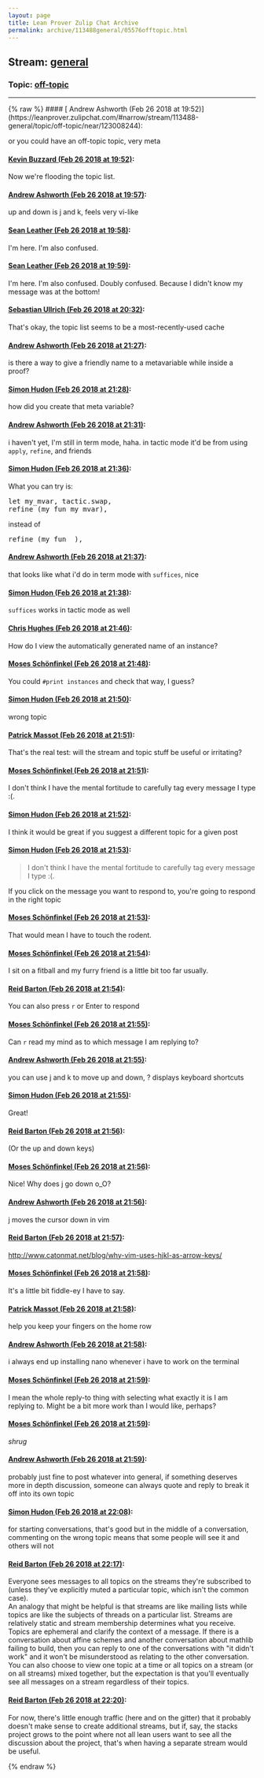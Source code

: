 ```yaml
---
layout: page
title: Lean Prover Zulip Chat Archive 
permalink: archive/113488general/05576offtopic.html
---
```


## Stream: [general](https://leanprover-community.github.io/archive/113488general/index.html)
### Topic: [off-topic](https://leanprover-community.github.io/archive/113488general/05576offtopic.html)

---

<base href="https://leanprover.zulipchat.com">
{% raw %}
#### [ Andrew Ashworth (Feb 26 2018 at 19:52)](https://leanprover.zulipchat.com/#narrow/stream/113488-general/topic/off-topic/near/123008244):
<p>or you could have an off-topic topic, very meta</p>

#### [ Kevin Buzzard (Feb 26 2018 at 19:52)](https://leanprover.zulipchat.com/#narrow/stream/113488-general/topic/off-topic/near/123008251):
<p>Now we're flooding the topic list.</p>

#### [ Andrew Ashworth (Feb 26 2018 at 19:57)](https://leanprover.zulipchat.com/#narrow/stream/113488-general/topic/off-topic/near/123008401):
<p>up and down is j and k, feels very vi-like</p>

#### [ Sean Leather (Feb 26 2018 at 19:58)](https://leanprover.zulipchat.com/#narrow/stream/113488-general/topic/off-topic/near/123008468):
<p>I'm here. I'm also confused.</p>

#### [ Sean Leather (Feb 26 2018 at 19:59)](https://leanprover.zulipchat.com/#narrow/stream/113488-general/topic/off-topic/near/123008487):
<p>I'm here. I'm also confused. Doubly confused. Because I didn't know my message was at the bottom!</p>

#### [ Sebastian Ullrich (Feb 26 2018 at 20:32)](https://leanprover.zulipchat.com/#narrow/stream/113488-general/topic/off-topic/near/123009814):
<p>That's okay, the topic list seems to be a most-recently-used cache</p>

#### [ Andrew Ashworth (Feb 26 2018 at 21:27)](https://leanprover.zulipchat.com/#narrow/stream/113488-general/topic/off-topic/near/123011839):
<p>is there a way to give a friendly name to a metavariable while inside a proof?</p>

#### [ Simon Hudon (Feb 26 2018 at 21:28)](https://leanprover.zulipchat.com/#narrow/stream/113488-general/topic/off-topic/near/123011904):
<p>how did you create that meta variable?</p>

#### [ Andrew Ashworth (Feb 26 2018 at 21:31)](https://leanprover.zulipchat.com/#narrow/stream/113488-general/topic/off-topic/near/123012009):
<p>i haven't yet, I'm still in term mode, haha. in tactic mode it'd be from using <code>apply</code>, <code>refine</code>, and friends</p>

#### [ Simon Hudon (Feb 26 2018 at 21:36)](https://leanprover.zulipchat.com/#narrow/stream/113488-general/topic/off-topic/near/123012224):
<p>What you can try is: </p>
<div class="codehilite"><pre><span></span>let my_mvar, tactic.swap,
refine (my_fun my_mvar),
</pre></div>


<p>instead of</p>
<div class="codehilite"><pre><span></span>refine (my_fun _),
</pre></div>

#### [ Andrew Ashworth (Feb 26 2018 at 21:37)](https://leanprover.zulipchat.com/#narrow/stream/113488-general/topic/off-topic/near/123012248):
<p>that looks like what i'd do in term mode with <code>suffices</code>, nice</p>

#### [ Simon Hudon (Feb 26 2018 at 21:38)](https://leanprover.zulipchat.com/#narrow/stream/113488-general/topic/off-topic/near/123012293):
<p><code>suffices</code> works in tactic mode as well</p>

#### [ Chris Hughes (Feb 26 2018 at 21:46)](https://leanprover.zulipchat.com/#narrow/stream/113488-general/topic/off-topic/near/123012589):
<p>How do I view the automatically generated name of an instance?</p>

#### [ Moses Schönfinkel (Feb 26 2018 at 21:48)](https://leanprover.zulipchat.com/#narrow/stream/113488-general/topic/off-topic/near/123012659):
<p>You could <code>#print instances</code> and check that way, I guess?</p>

#### [ Simon Hudon (Feb 26 2018 at 21:50)](https://leanprover.zulipchat.com/#narrow/stream/113488-general/topic/off-topic/near/123012677):
<p>wrong topic</p>

#### [ Patrick Massot (Feb 26 2018 at 21:51)](https://leanprover.zulipchat.com/#narrow/stream/113488-general/topic/off-topic/near/123012744):
<p>That's the real test: will the stream and topic stuff be useful or irritating?</p>

#### [ Moses Schönfinkel (Feb 26 2018 at 21:51)](https://leanprover.zulipchat.com/#narrow/stream/113488-general/topic/off-topic/near/123012749):
<p>I don't think I have the mental fortitude to carefully tag every message I type :(.</p>

#### [ Simon Hudon (Feb 26 2018 at 21:52)](https://leanprover.zulipchat.com/#narrow/stream/113488-general/topic/off-topic/near/123012752):
<p>I think it would be great if you suggest a different topic for a given post</p>

#### [ Simon Hudon (Feb 26 2018 at 21:53)](https://leanprover.zulipchat.com/#narrow/stream/113488-general/topic/off-topic/near/123012820):
<blockquote>
<p>I don't think I have the mental fortitude to carefully tag every message I type :(.</p>
</blockquote>
<p>If you click on the message you want to respond to, you're going to respond in the right topic</p>

#### [ Moses Schönfinkel (Feb 26 2018 at 21:53)](https://leanprover.zulipchat.com/#narrow/stream/113488-general/topic/off-topic/near/123012826):
<p>That would mean I have to touch the rodent.</p>

#### [ Moses Schönfinkel (Feb 26 2018 at 21:54)](https://leanprover.zulipchat.com/#narrow/stream/113488-general/topic/off-topic/near/123012870):
<p>I sit on a fitball and my furry friend is a little bit too far usually.</p>

#### [ Reid Barton (Feb 26 2018 at 21:54)](https://leanprover.zulipchat.com/#narrow/stream/113488-general/topic/off-topic/near/123012871):
<p>You can also press <code>r</code> or Enter to respond</p>

#### [ Moses Schönfinkel (Feb 26 2018 at 21:55)](https://leanprover.zulipchat.com/#narrow/stream/113488-general/topic/off-topic/near/123012877):
<p>Can <code>r</code> read my mind as to which message I am replying to?</p>

#### [ Andrew Ashworth (Feb 26 2018 at 21:55)](https://leanprover.zulipchat.com/#narrow/stream/113488-general/topic/off-topic/near/123012891):
<p>you can use j and k to move up and down, ? displays keyboard shortcuts</p>

#### [ Simon Hudon (Feb 26 2018 at 21:55)](https://leanprover.zulipchat.com/#narrow/stream/113488-general/topic/off-topic/near/123012895):
<p>Great!</p>

#### [ Reid Barton (Feb 26 2018 at 21:56)](https://leanprover.zulipchat.com/#narrow/stream/113488-general/topic/off-topic/near/123012919):
<p>(Or the up and down keys)</p>

#### [ Moses Schönfinkel (Feb 26 2018 at 21:56)](https://leanprover.zulipchat.com/#narrow/stream/113488-general/topic/off-topic/near/123012938):
<p>Nice! Why does j go down o_O?</p>

#### [ Andrew Ashworth (Feb 26 2018 at 21:56)](https://leanprover.zulipchat.com/#narrow/stream/113488-general/topic/off-topic/near/123012949):
<p>j moves the cursor down in vim</p>

#### [ Reid Barton (Feb 26 2018 at 21:57)](https://leanprover.zulipchat.com/#narrow/stream/113488-general/topic/off-topic/near/123012969):
<p><a href="http://www.catonmat.net/blog/why-vim-uses-hjkl-as-arrow-keys/" target="_blank" title="http://www.catonmat.net/blog/why-vim-uses-hjkl-as-arrow-keys/">http://www.catonmat.net/blog/why-vim-uses-hjkl-as-arrow-keys/</a></p>

#### [ Moses Schönfinkel (Feb 26 2018 at 21:58)](https://leanprover.zulipchat.com/#narrow/stream/113488-general/topic/off-topic/near/123013037):
<p>It's a little bit fiddle-ey I have to say.</p>

#### [ Patrick Massot (Feb 26 2018 at 21:58)](https://leanprover.zulipchat.com/#narrow/stream/113488-general/topic/off-topic/near/123013052):
<p>help you keep your fingers on the home row</p>

#### [ Andrew Ashworth (Feb 26 2018 at 21:58)](https://leanprover.zulipchat.com/#narrow/stream/113488-general/topic/off-topic/near/123013055):
<p>i always end up installing nano whenever i have to work on the terminal</p>

#### [ Moses Schönfinkel (Feb 26 2018 at 21:59)](https://leanprover.zulipchat.com/#narrow/stream/113488-general/topic/off-topic/near/123013066):
<p>I mean the whole reply-to thing with selecting what exactly it is I am replying to. Might be a bit more work than I would like, perhaps?</p>

#### [ Moses Schönfinkel (Feb 26 2018 at 21:59)](https://leanprover.zulipchat.com/#narrow/stream/113488-general/topic/off-topic/near/123013072):
<p><em>shrug</em></p>

#### [ Andrew Ashworth (Feb 26 2018 at 21:59)](https://leanprover.zulipchat.com/#narrow/stream/113488-general/topic/off-topic/near/123013075):
<p>probably just fine to post whatever into general, if something deserves more in depth discussion, someone can always quote and reply to break it off into its own topic</p>

#### [ Simon Hudon (Feb 26 2018 at 22:08)](https://leanprover.zulipchat.com/#narrow/stream/113488-general/topic/off-topic/near/123013426):
<p>for starting conversations, that's good but in the middle of a conversation, commenting on the wrong topic means that some people will see it and others will not</p>

#### [ Reid Barton (Feb 26 2018 at 22:17)](https://leanprover.zulipchat.com/#narrow/stream/113488-general/topic/off-topic/near/123013745):
<p>Everyone sees messages to all topics on the streams they're subscribed to (unless they've explicitly muted a particular topic, which isn't the common case).<br>
An analogy that might be helpful is that streams are like mailing lists while topics are like the subjects of threads on a particular list. Streams are relatively static and stream membership determines what you receive. Topics are ephemeral and clarify the context of a message. If there is a conversation about affine schemes and another conversation about mathlib failing to build, then you can reply to one of the conversations with "it didn't work" and it won't be misunderstood as relating to the other conversation.<br>
You can also choose to view one topic at a time or all topics on a stream (or on all streams) mixed together, but the expectation is that you'll eventually see all messages on a stream regardless of their topics.</p>

#### [ Reid Barton (Feb 26 2018 at 22:20)](https://leanprover.zulipchat.com/#narrow/stream/113488-general/topic/off-topic/near/123013910):
<p>For now, there's little enough traffic (here and on the gitter) that it probably doesn't make sense to create additional streams, but if, say, the stacks project grows to the point where not all lean users want to see all the discussion about the project, that's when having a separate stream would be useful.</p>


{% endraw %}
